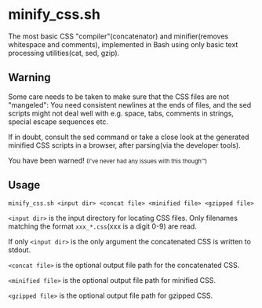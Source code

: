 # minify_css.sh

The most basic CSS "compiler"(concatenator) and minifier(removes whitespace and comments),
implemented in Bash using only basic text processing utilities(cat, sed, gzip).



## Warning

Some care needs to be taken to make sure that the CSS files are not "mangeled":
You need consistent newlines at the ends of files, and the sed scripts
might not deal well with e.g. space, tabs, comments in strings, special escape sequences etc.

If in doubt, consult the sed command or take a close look at the
generated minified CSS scripts in a browser, after parsing(via the developer tools).

You have been warned! <small>(I've never had any issues with this though™)</small>



## Usage

```
minify_css.sh <input dir> <concat file> <minified file> <gzipped file>
```

`<input dir>` is the input directory for locating CSS files.
Only filenames matching the format `xxx_*.css`(xxx is a digit 0-9) are read.

If only `<input dir>` is the only argument the concatenated CSS is written to stdout.

`<concat file>` is the optional output file path for the concatenated CSS.

`<minified file>` is the optional output file path for minified CSS.

`<gzipped file>` is the optional output file path for gzipped CSS.
